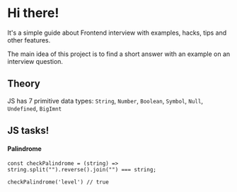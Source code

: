 # Hi there!

It's a simple guide about Frontend interview with examples, hacks, tips and other features.

The main idea of this project is to find a short answer with an example on an interview question.

## Theory

JS has 7 primitive data types: `String`, `Number`, `Boolean`, `Symbol`, `Null`, `Undefined`, `BigImnt`

## JS tasks!

#### Palindrome

```
const checkPalindrome = (string) => string.split("").reverse().join("") === string;

checkPalindrome('level') // true
```